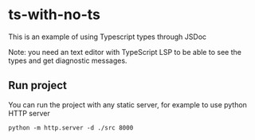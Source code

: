 # ts-with-no-ts

This is an example of using Typescript types through JSDoc

Note: you need an text editor with TypeScript LSP to be able to see the types and get diagnostic messages.

## Run project

You can run the project with any static server, for example to use python HTTP server

```shell
python -m http.server -d ./src 8000
```
